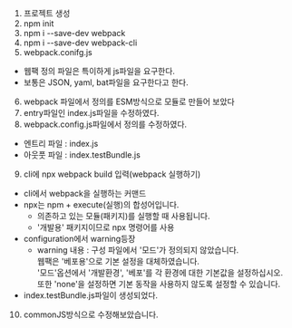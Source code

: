 1. 프로젝트 생성
2. npm init
3. npm i --save-dev webpack
4. npm i --save-dev webpack-cli
5. webpack.conifg.js
  - 웹팩 정의 파일은 특이하게 js파일을 요구한다.
  - 보통은 JSON, yaml, bat파일을 요구한다고 한다.  
6. webpack 파일에서 정의를 ESM방식으로 모듈로 만들어 보았다
7. entry파일인 index.js파일을 수정하였다.
8. webpack.config.js파일에서 정의를 수정하였다.
  - 엔트리 파일 : index.js
  - 아웃풋 파일 : index.testBundle.js
9. cli에 npx webpack build 입력(webpack 실행하기)
  - cli에서 webpack을 실행하는 커맨드
  - npx는 npm + execute(실행)의 합성어입니다.
      - 의존하고 있는 모듈(패키지)를 실행할 때 사용됩니다.
      - '개발용' 패키지이므로 npx 명령어를 사용
  - configuration에서 warning등장
      - warning 내용 : 구성 파일에서 '모드'가 정의되지 않았습니다.  
      웹팩은 '베포용'으로 기본 설정을 대체하였습니다.  
      '모드'옵션에서 '개발환경', '베포'를 각 환경에 대한 기본값을 설정하십시오.  
      또한 'none'을 설정하면 기본 동작을 사용하지 않도록 설정할 수 있습니다.
  -  index.testBundle.js파일이 생성되었다.
10. commonJS방식으로 수정해보았습니다.
